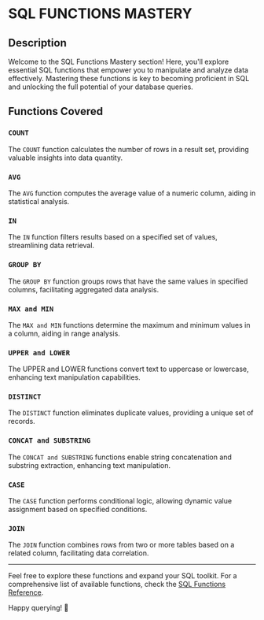 # SQL FUNCTIONS MASTERY

## Description
Welcome to the SQL Functions Mastery section! Here, you'll explore essential SQL functions that empower you to manipulate and analyze data effectively. Mastering these functions is key to becoming proficient in SQL and unlocking the full potential of your database queries.

## Functions Covered

### `COUNT`
The `COUNT` function calculates the number of rows in a result set, providing valuable insights into data quantity.

### `AVG`
The `AVG` function computes the average value of a numeric column, aiding in statistical analysis.

### `IN`
The `IN` function filters results based on a specified set of values, streamlining data retrieval.

### `GROUP BY`
The `GROUP BY` function groups rows that have the same values in specified columns, facilitating aggregated data analysis.

### `MAX and MIN`
The `MAX and MIN` functions determine the maximum and minimum values in a column, aiding in range analysis.

### `UPPER and LOWER`
The UPPER and LOWER functions convert text to uppercase or lowercase, enhancing text manipulation capabilities.

### `DISTINCT`
The `DISTINCT` function eliminates duplicate values, providing a unique set of records.

### `CONCAT and SUBSTRING`
The `CONCAT and SUBSTRING` functions enable string concatenation and substring extraction, enhancing text manipulation.

### `CASE`
The `CASE` function performs conditional logic, allowing dynamic value assignment based on specified conditions.

### `JOIN`
The `JOIN` function combines rows from two or more tables based on a related column, facilitating data correlation.

---

Feel free to explore these functions and expand your SQL toolkit. For a comprehensive list of available functions, check the [SQL Functions Reference](https://www.w3schools.com/sql/sql_ref_sqlserver.asp).

Happy querying! 🚀